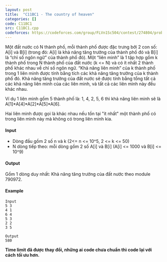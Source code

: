 ```yaml
---
layout: post
title:  "C11BC1 - The country of heaven"
categories: []
code: C11BC1
src: C11BC1.cpp
codeforces: https://codeforces.com/group/FLVn1Sc504/contest/274804/problem/M
---
```



Một đất nước có N thành phố, mỗi thành phố được đặc trưng bởi 2 con số: A\[i\] và B\[i\] (trong đó: A\[i\] là khả năng tăng trưởng của thành phố đó và B\[i\] là “chỉ số ngôn ngữ” của thành phố đó). Một “liên minh” là 1 tập hợp gồm k thành phố trong N thành phố của đất nước (k <= N) và có ít nhất 2 thành phố khác nhau về chỉ số ngôn ngữ. “Khả năng liên minh” của k thành phố trong 1 liên minh được tính bằng tích các khả năng tăng trưởng của k thành phố đó. Khả năng tăng trưởng của đất nước sẽ được tính bằng tổng tất cả các khả năng liên minh của các liên minh, và tất cả các liên minh này đều khác nhau.

Ví dụ 1 liên minh gồm 5 thành phố là: 1, 4, 2, 5, 6 thì khả năng liên minh sẽ là A\[1\]\*A\[4\]\*A\[2\]\*A\[5\]\*A\[6\].

Hai liên minh được gọi là khác nhau nếu tồn tại "ít nhất" một thành phố có trong liên mình này mà không có trong liên minh kia.

#### Input

+ Dòng đầu gồm 2 số n và k (2<= n <= 10^5, 2 <= k <= 50)
+ N dòng tiếp theo: mỗi dòng gồm 2 số A\[i\] và B\[i\] (A\[i\] <= 1000 và B\[i\] <= 10^9)

#### Output

Gồm 1 dòng duy nhất: Khả năng tăng trưởng của đất nước theo module 790972.

#### Example

```
Input 
5 3 
4 1 
6 4 
5 3 
2 2 
3 5

Output 
580
```

**Time limit đã được thay đổi, những ai code chưa chuẩn thì code lại với cách** **tối ưu hơn.**

<!--more-->

